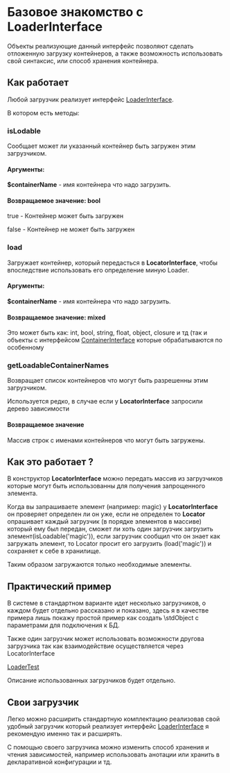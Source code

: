 # Базовое знакомство с LoaderInterface

Объекты реализующие данный интерфейс позволяют сделать отложенную 
загрузку контейнеров, а также возможность использовать свой синтаксис, 
или способ хранения контейнера.

## Как работает
Любой загрузчик реализует интерфейс [LoaderInterface](../../src/LoaderInterface.php). 

В котором есть методы:

### isLodable

Сообщает может ли указанный контейнер быть загружен этим загрузчиком.

#### Аргументы:

**$containerName** - имя контейнера что надо загрузить. 

#### Возвращаемое значение: bool

true - Контейнер может быть загружен

false - Контейнер не может быть загружен

### load

Загружает контейнер, который передасться в **LocatorInterface**, чтобы 
впоследствие использовать его определение миную Loader.

#### Аргументы:

**$containerName** - имя контейнера что надо загрузить.

#### Возвращаемое значение: mixed

Это может быть как: int, bool, string, float, object, closure и тд 
(так и объекты с интерфейсом [ContainerInterface](../Container) которые 
обрабатываются по особенному

### getLoadableContainerNames

Возвращает список контейнеров что могут быть разрешенны этим загрузчиком.

Используется редко, в случае если у **LocatorInterface** запросили 
дерево зависимости

#### Возвращаемое значение

Массив строк с именами контейнеров что могут быть загружены.

## Как это работает ?
В конструктор **LocatorInterface** можно передать массив из загрузчиков 
которые могут быть использованны для получения запрощенного элемента.

Когда вы запрашиваете элемент (например: magic) у **LocatorInterface** 
он проверяет определен ли он уже, если не определен то **Locator** 
опрашивает каждый загрузчик (в порядке элементов в массиве) который 
ему был передан, сможет ли хоть один загрузчик загрузить 
элемент(isLoadable('magic')), если загрузчик сообщил что он знает как 
загружать элемент, то Locator просит его загрузить (load('magic')) и 
сохраняет к себе в хранилище.

Таким образом загружаются только необходимые элементы.

## Практический пример
В системе в стандартном варианте идет несколько загрузчиков, о 
каждом будет отдельно рассказано и показано, здесь я в качестве примера 
лишь покажу простой пример как создать \stdObject с параметрами для 
подключения к БД.

Также один загрузчик может использовать возможности другова загрузчика 
так как взаимодействие осуществляется через LocatorInterface

[LoaderTest](LoaderTest.php)

Описание использованных загрузчиков будет отдельно.

## Свои загрузчик
Легко можно расширить стандартную комплектацию реализовав свой удобный 
загрузчик который реализует интерфейс [LoaderInterface](../../src/LoaderInterface.php) 
я рекомендую именно так и расширять.

С помощью своего загрузчика можно изменить способ хранения и чтения 
зависимостей, например использовать анотации или хранить в декларативной 
конфигурации и тд.